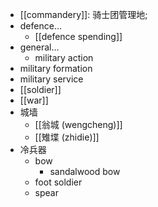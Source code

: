 - [[commandery]]: 骑士团管理地;
- defence...
    - [[defence spending]]
- general...
    - military action
- military formation
- military service
- [[soldier]]
- [[war]]
- 城墙
    - [[翁城 (wengcheng)]]
    - [[雉堞 (zhidie)]]
- 冷兵器
    - bow
        - sandalwood bow
    - foot soldier
    - spear
